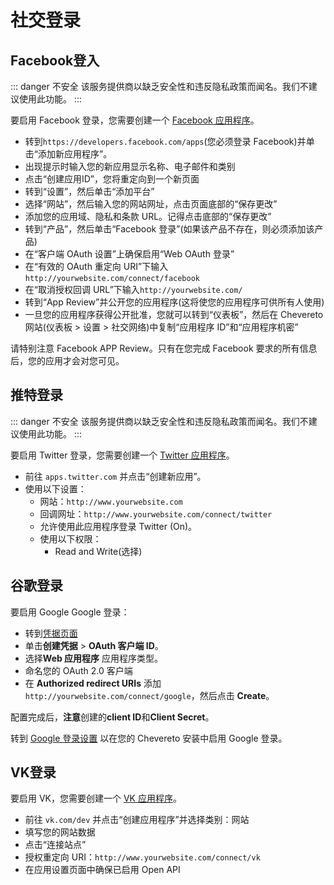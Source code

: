 # 社交登录

## Facebook登入

::: danger 不安全
该服务提供商以缺乏安全性和违反隐私政策而闻名。我们不建议使用此功能。
:::

要启用 Facebook 登录，您需要创建一个 [Facebook 应用程序](https://developers.facebook.com/)。

- 转到`https://developers.facebook.com/apps`(您必须登录 Facebook)并单击“添加新应用程序”。
- 出现提示时输入您的新应用显示名称、电子邮件和类别
- 点击“创建应用ID”，您将重定向到一个新页面
- 转到“设置”，然后单击“添加平台”
- 选择“网站”，然后输入您的网站网址，点击页面底部的“保存更改”
- 添加您的应用域、隐私和条款 URL。记得点击底部的“保存更改”
- 转到“产品”，然后单击“Facebook 登录”(如果该产品不存在，则必须添加该产品)
- 在“客户端 OAuth 设置”上确保启用“Web OAuth 登录”
- 在“有效的 OAuth 重定向 URI”下输入 `http://yourwebsite.com/connect/facebook`
- 在“取消授权回调 URL”下输入`http://yourwebsite.com/`
- 转到“App Review”并公开您的应用程序(这将使您的应用程序可供所有人使用)
- 一旦您的应用程序获得公开批准，您就可以转到“仪表板”，然后在 Chevereto 网站(仪表板 > 设置 > 社交网络)中复制“应用程序 ID”和“应用程序机密”

请特别注意 Facebook APP Review。只有在您完成 Facebook 要求的所有信息后，您的应用才会对您可见。

## 推特登录

::: danger 不安全
该服务提供商以缺乏安全性和违反隐私政策而闻名。我们不建议使用此功能。
:::

要启用 Twitter 登录，您需要创建一个 [Twitter 应用程序](https://apps.twitter.com/)。

- 前往 `apps.twitter.com` 并点击“创建新应用”。
- 使用以下设置：
  - 网站：`http://www.yourwebsite.com`
  - 回调网址：`http://www.yourwebsite.com/connect/twitter`
  - 允许使用此应用程序登录 Twitter (On)。
  - 使用以下权限：
    - Read and Write(选择)

## 谷歌登录

要启用 Google Google 登录：

- 转到[凭据页面](https://console.developers.google.com/apis/credentials)
- 单击**创建凭据** > **OAuth 客户端 ID**。
- 选择**Web 应用程序** 应用程序类型。
- 命名您的 OAuth 2.0 客户端
- 在 **Authorized redirect URIs** 添加 `http://yourwebsite.com/connect/google`，然后点击 **Create**。

配置完成后，**注意**创建的**client ID**和**Client Secret**。

转到 [Google 登录设置](../../settings/social-networks.md#谷歌) 以在您的 Chevereto 安装中启用 Google 登录。

## VK登录

要启用 VK，您需要创建一个 [VK 应用程序](https://vk.com/dev)。

- 前往 `vk.com/dev` 并点击“创建应用程序”并选择类别：网站
- 填写您的网站数据
- 点击“连接站点”
- 授权重定向 URI：`http://www.yourwebsite.com/connect/vk`
- 在应用设置页面中确保已启用 Open API
